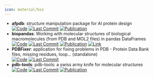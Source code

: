 ```yaml
---
icon: material/bio
---
```


- **afpdb**: structure manipulation package for AI protein design  
		[![Code](https://img.shields.io/github/stars/data2code/afpdb?style=for-the-badge&logo=github)](https://github.com/data2code/afpdb) [![Last Commit](https://img.shields.io/github/last-commit/data2code/afpdb?style=for-the-badge&logo=github)](https://github.com/data2code/afpdb) [![Publication](https://img.shields.io/badge/Publication-Citations:0-blue?style=for-the-badge&logo=bookstack)](https://doi.org/10.1093/bioinformatics%2Fbtae654) 
- **biopandas**: Working with molecular structures of biological macromolecules (from PDB and MOL2 files) in pandas DataFrames  
		[![Code](https://img.shields.io/github/stars/BioPandas/biopandas?style=for-the-badge&logo=github)](https://github.com/BioPandas/biopandas) [![Last Commit](https://img.shields.io/github/last-commit/BioPandas/biopandas?style=for-the-badge&logo=github)](https://github.com/BioPandas/biopandas) [![Publication](https://img.shields.io/badge/Publication-Citations:50-blue?style=for-the-badge&logo=bookstack)](https://doi.org/10.21105/joss.00279) [![Link](https://img.shields.io/badge/Link-offline-red?style=for-the-badge&logo=xamarin&logoColor=red)](https://biopandas.github.io/biopandas/) 
- **PDBFixer**: application for fixing problems in PDB - Protein Data Bank files, missing residues, loop... (standalone)  
		[![Code](https://img.shields.io/github/stars/openmm/pdbfixer?style=for-the-badge&logo=github)](https://github.com/openmm/pdbfixer) [![Last Commit](https://img.shields.io/github/last-commit/openmm/pdbfixer?style=for-the-badge&logo=github)](https://github.com/openmm/pdbfixer) 
- **pdb-tools**: pdb-tools: a swiss army knife for molecular structures  
		[![Code](https://img.shields.io/github/stars/haddocking/pdb-tools?style=for-the-badge&logo=github)](https://github.com/haddocking/pdb-tools) [![Last Commit](https://img.shields.io/github/last-commit/haddocking/pdb-tools?style=for-the-badge&logo=github)](https://github.com/haddocking/pdb-tools) [![Publication](https://img.shields.io/badge/Publication-Citations:118-blue?style=for-the-badge&logo=bookstack)](https://doi.org/10.12688/f1000research.17456.1) 
